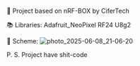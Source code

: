 👀 Project based on nRF-BOX by CiferTech

📚 Libraries:
Adafruit_NeoPixel
RF24
U8g2

🧮 Scheme:
![photo_2025-06-08_21-06-20](https://github.com/user-attachments/assets/9a5e8e6d-37f1-41fd-b9f2-156652fd776b)

P. S. Project have shit-code
